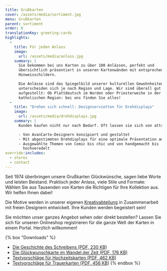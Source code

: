 ```yaml
---
title: Grußkarten
cover: /assets/media/sortiment.jpg
menu: Grußkarten
parent: sortiment
order: 0
translationKey: greeting-cards
highlights:
  -
    title: Für jeden Anlass
    image:
      url: /assets/media/anlass.jpg
    summary: |
      Sie bekommen bei uns Karten zu über 100 Anlässen, perfekt und
      übersichtlich präsentiert in unseren Kartenwänden mit entsprechenden
      Hinweisschildern.

      Die Anlässe sind das Spiegelbild unserer kulturellen Gewohnheiten und
      unterscheiden sich je nach Region und Lage. Wir sind überall gut
      aufgestellt: Ob Plattdeutsch im Norden oder Priesterweihe in der
      katholischen Region: bei uns finden Sie alles!
  -
    title: "Drehen sich schnell: Design­servietten für Dreh­displays"
    image:
      url: /assets/media/dreh­displays.jpg
    summary: |
      Kunden kaufen nicht nur nach Bedarf. Oft lassen sie sich von attraktiven Motivserien zum Kauf anregen. Licht- und Soundeffekte, individuelles Design, interessante Materialien, aktuelle Trends und Motive von lustig über künstlerisch bis exklusiv schaffen zusätzliche Impulse:

      - Von AvanCarte-Designern konzipiert und gestaltet
      - Mit abgestimmten Drehdisplays für eine optimale Präsentation am POS
      - Ausgewählte Themen von Comic bis chic und von handgemacht bis
        hochveredelt
override:includes:
  - stores
  - contact
---
```

Seit 1974 überbringen unsere Grußkarten Glückwünsche, sagen liebe Worte und leisten Beistand. Praktisch jeder Anlass, viele Stile und Formate: Wählen Sie aus Tausenden von Karten die Richtigen für Ihre Kollektion aus. Wir helfen Ihnen dabei!

Die Motive werden in unserer eigenen [Kreativabteilung](/verlag/) in Zusammenarbeit mit freien Designern entwickelt. Ihre Kunden werden begeistert sein!

Sie möchten unser ganzes Angebot sehen oder direkt bestellen? Lassen Sie sich für unseren Onlineshop registrieren für die ganze Welt der Karten in einem Portal. Herzlich willkommen!

{% box "Downloads" %}
- [Die Geschichte des Schreibens (PDF, 230 KB)](/assets/media/geschichte-des-schreibens.pdf)
- [Die Glückwunschkarte im Wandel der Zeit (PDF, 176 KB)](/assets/media/geschichte-des-schreibens.pdf)
- [Textvorschläge für Hochzeitskarten (PDF, 462 KB)](/assets/media/geschichte-des-schreibens.pdf)
- [Textvorschläge für Trauerkarten (PDF, 456 KB)](/assets/media/geschichte-des-schreibens.pdf)
{% endbox %}
